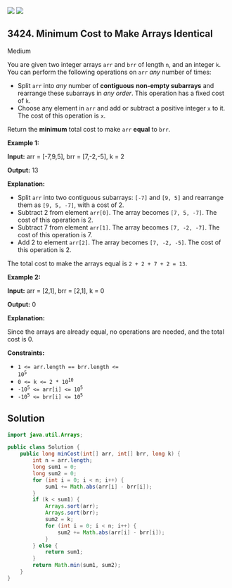 [![](https://img.shields.io/github/stars/javadev/LeetCode-in-Java?label=Stars&style=flat-square)](https://github.com/javadev/LeetCode-in-Java)
[![](https://img.shields.io/github/forks/javadev/LeetCode-in-Java?label=Fork%20me%20on%20GitHub%20&style=flat-square)](https://github.com/javadev/LeetCode-in-Java/fork)

## 3424\. Minimum Cost to Make Arrays Identical

Medium

You are given two integer arrays `arr` and `brr` of length `n`, and an integer `k`. You can perform the following operations on `arr` _any_ number of times:

*   Split `arr` into _any_ number of **contiguous** **non-empty subarrays** and rearrange these subarrays in _any order_. This operation has a fixed cost of `k`.
*   Choose any element in `arr` and add or subtract a positive integer `x` to it. The cost of this operation is `x`.
    

Return the **minimum** total cost to make `arr` **equal** to `brr`.

**Example 1:**

**Input:** arr = [-7,9,5], brr = [7,-2,-5], k = 2

**Output:** 13

**Explanation:**

*   Split `arr` into two contiguous subarrays: `[-7]` and `[9, 5]` and rearrange them as `[9, 5, -7]`, with a cost of 2.
*   Subtract 2 from element `arr[0]`. The array becomes `[7, 5, -7]`. The cost of this operation is 2.
*   Subtract 7 from element `arr[1]`. The array becomes `[7, -2, -7]`. The cost of this operation is 7.
*   Add 2 to element `arr[2]`. The array becomes `[7, -2, -5]`. The cost of this operation is 2.

The total cost to make the arrays equal is `2 + 2 + 7 + 2 = 13`.

**Example 2:**

**Input:** arr = [2,1], brr = [2,1], k = 0

**Output:** 0

**Explanation:**

Since the arrays are already equal, no operations are needed, and the total cost is 0.

**Constraints:**

*   <code>1 <= arr.length == brr.length <= 10<sup>5</sup></code>
*   <code>0 <= k <= 2 * 10<sup>10</sup></code>
*   <code>-10<sup>5</sup> <= arr[i] <= 10<sup>5</sup></code>
*   <code>-10<sup>5</sup> <= brr[i] <= 10<sup>5</sup></code>

## Solution

```java
import java.util.Arrays;

public class Solution {
    public long minCost(int[] arr, int[] brr, long k) {
        int n = arr.length;
        long sum1 = 0;
        long sum2 = 0;
        for (int i = 0; i < n; i++) {
            sum1 += Math.abs(arr[i] - brr[i]);
        }
        if (k < sum1) {
            Arrays.sort(arr);
            Arrays.sort(brr);
            sum2 = k;
            for (int i = 0; i < n; i++) {
                sum2 += Math.abs(arr[i] - brr[i]);
            }
        } else {
            return sum1;
        }
        return Math.min(sum1, sum2);
    }
}
```